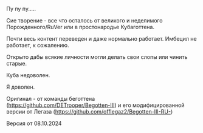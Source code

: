 Пу пу пу.....

Сие творение - все что осталось от великого и неделимого Порожденного/RuVer или в простонародье Кубаготтена.

Почти весь контент переведен и даже нормально работает. Имбецил не работает, к сожалению.

Открыто дабы всякие личности могли делать свои слопы или чинить старые.

Куба недоволен.

Я доволен.


Оригинал - от команды беготтена (https://github.com/DETrooper/Begotten-III) и его модифицированной версии от Легаза (https://github.com/offlegaz2/Begotten-III-RU-)

Версия от 08.10.2024

